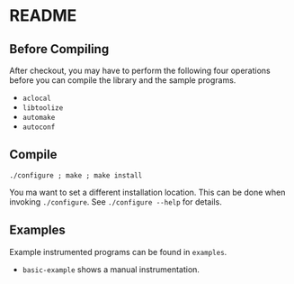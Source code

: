# README

## Before Compiling

After checkout, you may have to perform the following four operations before you can compile the library and the sample programs.

- `aclocal`
- `libtoolize`
- `automake`
- `autoconf`

## Compile

`./configure ; make ; make install`

You ma want to set a different installation location. This can be done when invoking `./configure`. See `./configure --help` for details.

## Examples

Example instrumented programs can be found in `examples`.

- `basic-example` shows a manual instrumentation.



